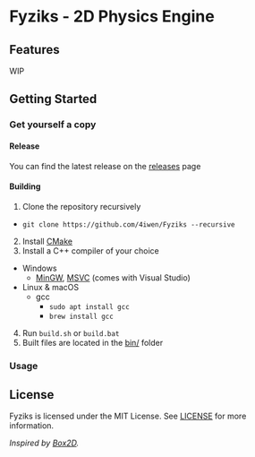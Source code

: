 # Fyziks - 2D Physics Engine

## Features

WIP

## Getting Started

### Get yourself a copy

#### Release

You can find the latest release on the [releases](https://github.com/4iwen/Fyziks/releases) page

#### Building

1. Clone the repository recursively

- `git clone https://github.com/4iwen/Fyziks --recursive`

2. Install [CMake](https://cmake.org/)
3. Install a C++ compiler of your choice

- Windows
    - [MinGW](https://mingw-w64.org/), [MSVC](https://visualstudio.microsoft.com/downloads/) (comes with Visual Studio)
- Linux & macOS
    - gcc
        - `sudo apt install gcc`
        - `brew install gcc`

4. Run `build.sh` or `build.bat`
5. Built files are located in the [bin/](bin/) folder

### Usage

## License

Fyziks is licensed under the MIT License. See [LICENSE](LICENSE) for more information.

*Inspired by [Box2D](https://box2d.org/).*
